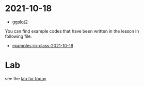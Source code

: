 # 2021-10-18

- [ggplot2](../course-content/ggplot2.md)


You can find example codes that have been written in the lesson in following file:
 - [examples-in-class-2021-10-18](examples-in-class-2021-10-18.7z)

# Lab

see the [lab for today](Lab-2021-10-18.md)